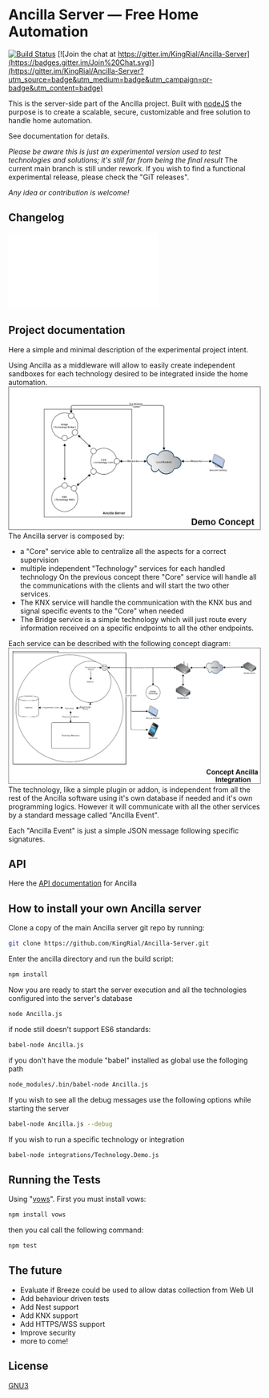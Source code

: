 Ancilla Server — Free Home Automation
==================================================

[![Build Status](https://travis-ci.org/KingRial/Ancilla-Server.svg)](https://travis-ci.org/KingRial/Ancilla-Server) [![Join the chat at https://gitter.im/KingRial/Ancilla-Server](https://badges.gitter.im/Join%20Chat.svg)](https://gitter.im/KingRial/Ancilla-Server?utm_source=badge&utm_medium=badge&utm_campaign=pr-badge&utm_content=badge)

This is the server-side part of the Ancilla project.
Built with [nodeJS](https://nodejs.org/) the purpose is to create a scalable, secure, customizable and free solution to handle home automation.

See documentation for details.

*Please be aware this is just an experimental version used to test technologies and solutions; it's still far from being the final result*
The current main branch is still under rework.
If you wish to find a functional experimental release, please check the "GiT releases".

*Any idea or contribution is welcome!*

Changelog
----------------------------
![Technology Concept](CHANGELOG.md)

Project documentation
----------------------------
Here a simple and minimal description of the experimental project intent.

Using Ancilla as a middleware will allow to easily create independent sandboxes for each technology desired to be integrated inside the home automation.
![Ancilla Concept](doc/DemoConcept.png)
The Ancilla server is composed by:
- a "Core" service able to centralize all the aspects for a correct supervision
- multiple independent "Technology" services for each handled technology
On the previous concept there "Core" service will handle all the communications with the clients and will start the two other services.
- The KNX service will handle the communication with the KNX bus and signal specific events to the "Core" when needed
- The Bridge service is a simple technology which will just route every information received on a specific endpoints to all the other endpoints.

Each service can be described with the following concept diagram:
![Technology Concept](./doc/TechnologyConcept.png)
The technology, like a simple plugin or addon, is independent from all the rest of the Ancilla software using it's own database if needed and it's own programming logics.
However it will communicate with all the other services by a standard message called "Ancilla Event".

Each "Ancilla Event" is just a simple JSON message following specific signatures.

API
----------------------------
Here the [API documentation](http://kingrial.github.io/Ancilla-Server/doc/Ancilla.node.html) for Ancilla

How to install your own Ancilla server
----------------------------

Clone a copy of the main Ancilla server git repo by running:

```bash
git clone https://github.com/KingRial/Ancilla-Server.git
```

Enter the ancilla directory and run the build script:
```bash
npm install
```

Now you are ready to start the server execution and all the technologies configured into the server's database
```bash
node Ancilla.js
```
if node still doesn't support ES6 standards:
```bash
babel-node Ancilla.js
```
if you don't have the module "babel" installed as global use the folloging path
```bash
node_modules/.bin/babel-node Ancilla.js
```

If you wish to see all the debug messages use the following options while starting the server
```bash
babel-node Ancilla.js --debug
```

If you wish to run a specific technology or integration
```bash
babel-node integrations/Technology.Demo.js
```

Running the Tests
--------------------------------------
Using "[vows](http://vowsjs.org/)".
First you must install vows:
```bash
npm install vows
```
then you cal call the following command:
```bash
npm test
```

The future
--------------------------------------
- Evaluate if Breeze could be used to allow datas collection from Web UI
- Add behaviour driven tests
- Add Nest support
- Add KNX support
- Add HTTPS/WSS support
- Improve security
- more to come!

License
-------
[GNU3](http://www.gnu.org/licenses/gpl-3.0.html)
